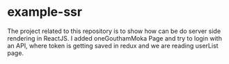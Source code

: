 
# example-ssr
The project related to this repository is to show how can be do server side rendering in ReactJS. I added oneGouthamMoka Page and try to login with an API, where token is getting saved in redux and we are reading userList page.

